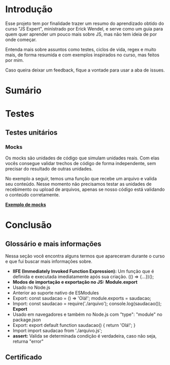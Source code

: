 # Introdução
Esse projeto tem por finalidade trazer um resumo do aprendizado obtido do curso "JS Expert", ministrado por Erick Wendel, e serve como um guia para quem quer aprender um pouco mais sobre JS, mas não tem ideia de por onde começar.

Entenda mais sobre assuntos como testes, ciclos de vida, regex e muito mais, de forma resumida e com exemplos inspirados no curso, mas feitos por mim.

Caso queira deixar um feedback, fique a vontade para usar a aba de issues.

# Sumário

# Testes

## Testes unitários

### Mocks
Os mocks são unidades de código que simulam unidades reais. Com elas vocês consegue validar trechos de código de forma independente, sem precisar do resultado de outras unidades.

No exemplo a seguir, temos uma função que recebe um arquivo e valida seu conteúdo. Nesse momento não precisamos testar as unidades de recebimento ou upload de arquivos, apenas se nosso código está validando o conteúdo corretamente.

**[Exemplo de mocks](https://github.com/thamiavicente/js-expert/tree/main/Exemplos/1-Mocks)**

# Conclusão

## Glossário e mais informações
Nessa seção você encontra alguns termos que apareceram durante o curso e que fui buscar mais informações sobre.
- **IIFE (Immediately Invoked Function Expression):** Um função que é definida e executada imediatamente após sua criação. (() => {...})(); 
- **Modos de importação e exportação no JS:**
**Module.export**
- Usado no Node.js
- Anterior ao suporte nativo de ESModules
- Export:
const saudacao = () => 'Olá!';
module.exports = saudacao;
- Import:
const saudacao = require('./arquivo');
console.log(saudacao());
**Export**
- Usado em navegadores e também no Node.js com "type": "module" no package.json
- Export:
export default function saudacao() {
  return 'Olá!';
}
- Import
import saudacao from './arquivo.js';
- **assert:** Valida se determinada condição é verdadeira, caso não seja, returna "error"
  
## Certificado
